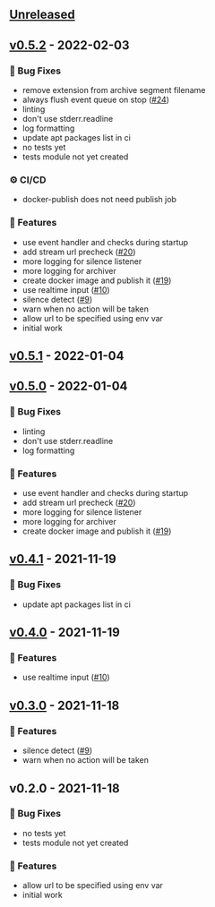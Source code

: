 <a name="unreleased"></a>

## [Unreleased]

<a name="v0.5.2"></a>

## [v0.5.2] - 2022-02-03

### :bug: Bug Fixes

- remove extension from archive segment filename
- always flush event queue on stop ([#24](https://github.com/jooola/earhorn/issues/24))
- linting
- don't use stderr.readline
- log formatting
- update apt packages list in ci
- no tests yet
- tests module not yet created

### :gear: CI/CD

- docker-publish does not need publish job

### :rocket: Features

- use event handler and checks during startup
- add stream url precheck ([#20](https://github.com/jooola/earhorn/issues/20))
- more logging for silence listener
- more logging for archiver
- create docker image and publish it ([#19](https://github.com/jooola/earhorn/issues/19))
- use realtime input ([#10](https://github.com/jooola/earhorn/issues/10))
- silence detect ([#9](https://github.com/jooola/earhorn/issues/9))
- warn when no action will be taken
- allow url to be specified using env var
- initial work

<a name="v0.5.1"></a>

## [v0.5.1] - 2022-01-04

<a name="v0.5.0"></a>

## [v0.5.0] - 2022-01-04

### :bug: Bug Fixes

- linting
- don't use stderr.readline
- log formatting

### :rocket: Features

- use event handler and checks during startup
- add stream url precheck ([#20](https://github.com/jooola/earhorn/issues/20))
- more logging for silence listener
- more logging for archiver
- create docker image and publish it ([#19](https://github.com/jooola/earhorn/issues/19))

<a name="v0.4.1"></a>

## [v0.4.1] - 2021-11-19

### :bug: Bug Fixes

- update apt packages list in ci

<a name="v0.4.0"></a>

## [v0.4.0] - 2021-11-19

### :rocket: Features

- use realtime input ([#10](https://github.com/jooola/earhorn/issues/10))

<a name="v0.3.0"></a>

## [v0.3.0] - 2021-11-18

### :rocket: Features

- silence detect ([#9](https://github.com/jooola/earhorn/issues/9))
- warn when no action will be taken

<a name="v0.2.0"></a>

## v0.2.0 - 2021-11-18

### :bug: Bug Fixes

- no tests yet
- tests module not yet created

### :rocket: Features

- allow url to be specified using env var
- initial work

[unreleased]: https://github.com/jooola/earhorn/compare/v0.5.2...HEAD
[v0.5.2]: https://github.com/jooola/earhorn/compare/v0.5.1...v0.5.2
[v0.5.1]: https://github.com/jooola/earhorn/compare/v0.5.0...v0.5.1
[v0.5.0]: https://github.com/jooola/earhorn/compare/v0.4.1...v0.5.0
[v0.4.1]: https://github.com/jooola/earhorn/compare/v0.4.0...v0.4.1
[v0.4.0]: https://github.com/jooola/earhorn/compare/v0.3.0...v0.4.0
[v0.3.0]: https://github.com/jooola/earhorn/compare/v0.2.0...v0.3.0

